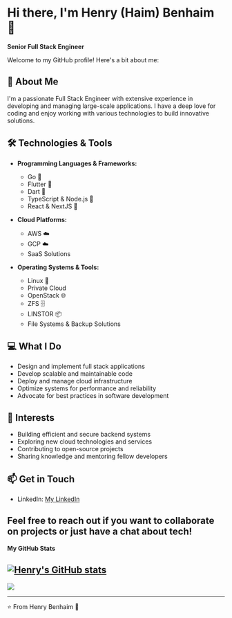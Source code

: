 # Hi there, I'm Henry (Haim) Benhaim 👋

**Senior Full Stack Engineer**

Welcome to my GitHub profile! Here's a bit about me:

## 🚀 About Me
I'm a passionate Full Stack Engineer with extensive experience in developing and managing large-scale applications. I have a deep love for coding and enjoy working with various technologies to build innovative solutions.

## 🛠 Technologies & Tools
- **Programming Languages & Frameworks:**
  - Go 🩵
  - Flutter 💙
  - Dart 🎯
  - TypeScript & Node.js 💚
  - React & NextJS 💜

- **Cloud Platforms:**
  - AWS ☁️
  - GCP ☁️
  - SaaS Solutions

- **Operating Systems & Tools:**
  - Linux 🐧
  - Private Cloud
  - OpenStack 🌐
  - ZFS 🗄️
  - LINSTOR 📦
  - File Systems & Backup Solutions

## 💻 What I Do
- Design and implement full stack applications
- Develop scalable and maintainable code
- Deploy and manage cloud infrastructure
- Optimize systems for performance and reliability
- Advocate for best practices in software development

## 🌟 Interests
- Building efficient and secure backend systems
- Exploring new cloud technologies and services
- Contributing to open-source projects
- Sharing knowledge and mentoring fellow developers

## 📫 Get in Touch
- LinkedIn: [My LinkedIn](https://www.linkedin.com/in/henry-haim-benhaim-73a887207/ "@embed")

Feel free to reach out if you want to collaborate on projects or just have a chat about tech!
---

<b>My GitHub Stats</b>

<a href="http://www.github.com/hmbenhaim"><img src="https://github-readme-stats.vercel.app/api?username=hmbenhaim&show_icons=true&hide=&count_private=true&title_color=0891b2&text_color=ffffff&icon_color=0891b2&bg_color=0f172a&hide_border=true&show_icons=true" alt="Henry's GitHub stats" /></a>
---
<a href="http://www.github.com/hmbenhaim"><img src="https://github-readme-streak-stats.herokuapp.com/?user=hmbenhaim&stroke=ffffff&background=0f172a&ring=0891b2&fire=0891b2&currStreakNum=ffffff&currStreakLabel=0891b2&sideNums=ffffff&sideLabels=ffffff&dates=ffffff&hide_border=true" /></a>

---

⭐️ From Henry Benhaim 🩵


